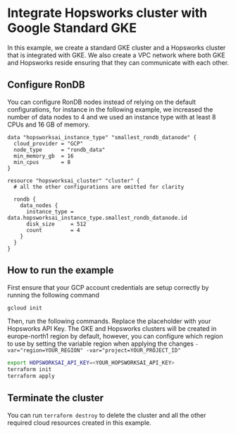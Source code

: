 # Integrate Hopsworks cluster with Google Standard GKE

In this example, we create a standard GKE cluster and a Hopsworks cluster that is integrated with GKE. We also create a VPC network where both GKE and Hopsworks reside ensuring that they can communicate with each other.

## Configure RonDB

You can configure RonDB nodes instead of relying on the default configurations, for instance in the following example, we increased the number of data nodes to 4 and we used an instance type with at least 8 CPUs and 16 GB of memory.

```hcl
data "hopsworksai_instance_type" "smallest_rondb_datanode" {
  cloud_provider = "GCP"
  node_type      = "rondb_data"
  min_memory_gb  = 16
  min_cpus       = 8
}

resource "hopsworksai_cluster" "cluster" {
  # all the other configurations are omitted for clarity 

  rondb {
    data_nodes {
      instance_type = data.hopsworksai_instance_type.smallest_rondb_datanode.id
      disk_size     = 512
      count         = 4
    }
  }
}
```

## How to run the example 
First ensure that your GCP account credentials are setup correctly by running the following command 

```bash
gcloud init
```

Then, run the following commands. Replace the placeholder with your Hopsworks API Key. The GKE and Hopsworks clusters will be created in europe-north1 region by default, however, you can configure which region to use by setting the variable region when applying the changes `-var="region=YOUR_REGION" -var="project=YOUR_PROJECT_ID"`

```bash
export HOPSWORKSAI_API_KEY=<YOUR_HOPSWORKSAI_API_KEY>
terraform init
terraform apply
```

## Terminate the cluster

You can run `terraform destroy` to delete the cluster and all the other required cloud resources created in this example.
